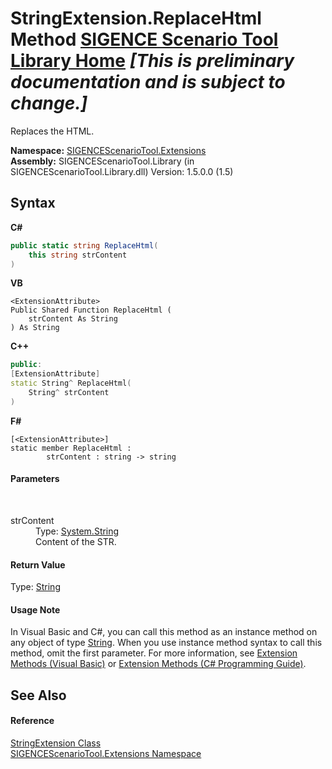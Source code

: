 # StringExtension.ReplaceHtml Method <a href="https://github.com/ObiWanLansi/SIGENCE-Scenario-Tool">SIGENCE Scenario Tool Library Home</a> _**\[This is preliminary documentation and is subject to change.\]**_

Replaces the HTML.

**Namespace:**&nbsp;<a href="f2af11f5-ae9d-3dcc-a4a9-ba07a037925f.md">SIGENCEScenarioTool.Extensions</a><br />**Assembly:**&nbsp;SIGENCEScenarioTool.Library (in SIGENCEScenarioTool.Library.dll) Version: 1.5.0.0 (1.5)

## Syntax

**C#**<br />
``` C#
public static string ReplaceHtml(
	this string strContent
)
```

**VB**<br />
``` VB
<ExtensionAttribute>
Public Shared Function ReplaceHtml ( 
	strContent As String
) As String
```

**C++**<br />
``` C++
public:
[ExtensionAttribute]
static String^ ReplaceHtml(
	String^ strContent
)
```

**F#**<br />
``` F#
[<ExtensionAttribute>]
static member ReplaceHtml : 
        strContent : string -> string 

```


#### Parameters
&nbsp;<dl><dt>strContent</dt><dd>Type: <a href="http://msdn2.microsoft.com/en-us/library/s1wwdcbf" target="_blank">System.String</a><br />Content of the STR.</dd></dl>

#### Return Value
Type: <a href="http://msdn2.microsoft.com/en-us/library/s1wwdcbf" target="_blank">String</a><br />

#### Usage Note
In Visual Basic and C#, you can call this method as an instance method on any object of type <a href="http://msdn2.microsoft.com/en-us/library/s1wwdcbf" target="_blank">String</a>. When you use instance method syntax to call this method, omit the first parameter. For more information, see <a href="http://msdn.microsoft.com/en-us/library/bb384936.aspx">Extension Methods (Visual Basic)</a> or <a href="http://msdn.microsoft.com/en-us/library/bb383977.aspx">Extension Methods (C# Programming Guide)</a>.

## See Also


#### Reference
<a href="12417b32-74c3-2dac-886a-2d72d4bbf5b8.md">StringExtension Class</a><br /><a href="f2af11f5-ae9d-3dcc-a4a9-ba07a037925f.md">SIGENCEScenarioTool.Extensions Namespace</a><br />